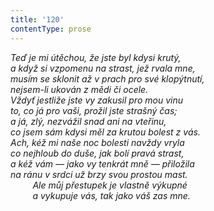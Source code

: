 ```yaml
---
title: '120'
contentType: prose
---
```


_Teď je mi útěchou, že jste byl kdysi krutý,  
a když si vzpomenu na strast, jež rvala mne,  
musím se sklonit až v prach pro své klopýtnutí,  
nejsem-li ukován z mědi či ocele.  
Vždyť jestliže jste vy zakusil pro mou vinu  
to, co já pro vaši, prožil jste strašný čas;  
a já, zlý, nezvážil snad ani na vteřinu,  
co jsem sám kdysi měl za krutou bolest z vás.  
Ach, kéž mi naše noc bolesti navždy vryla  
co nejhloub do duše, jak bolí pravá strast,  
a kéž vám — jako vy tenkrát mně — přiložila  
na ránu v srdci už brzy svou prostou mast.  
         Ale můj přestupek je vlastně výkupné  
         a vykupuje vás, tak jako váš zas mne._
